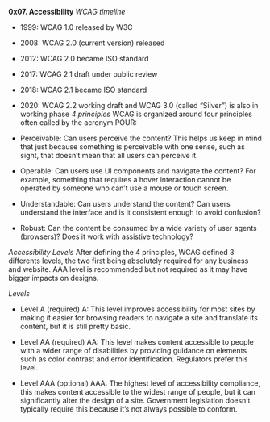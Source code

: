 **0x07. Accessibility**
*WCAG timeline*
- 1999: WCAG 1.0 released by W3C
- 2008: WCAG 2.0 (current version) released
- 2012: WCAG 2.0 became ISO standard
- 2017: WCAG 2.1 draft under public review
- 2018: WCAG 2.1 became ISO standard
- 2020: WCAG 2.2 working draft and WCAG 3.0 (called “Silver”) is also in working phase
*4 principles*
WCAG is organized around four principles often called by the acronym POUR:

- Perceivable: Can users perceive the content? This helps us keep in mind that just because something is perceivable with one sense, such as sight, that doesn’t mean that all users can perceive it.

- Operable: Can users use UI components and navigate the content? For example, something that requires a hover interaction cannot be operated by someone who can’t use a mouse or touch screen.

- Understandable: Can users understand the content? Can users understand the interface and is it consistent enough to avoid confusion?

- Robust: Can the content be consumed by a wide variety of user agents (browsers)? Does it work with assistive technology?

*Accessibility Levels*
After defining the 4 principles, WCAG defined 3 differents levels, the two first being absolutely required for any business and website. AAA level is recommended but not required as it may have bigger impacts on designs.

*Levels*
- Level A (required)
A: This level improves accessibility for most sites by making it easier for browsing readers to navigate a site and translate its content, but it is still pretty basic.

- Level AA (required)
AA: This level makes content accessible to people with a wider range of disabilities by providing guidance on elements such as color contrast and error identification. Regulators prefer this level.

- Level AAA (optional)
AAA: The highest level of accessibility compliance, this makes content accessible to the widest range of people, but it can significantly alter the design of a site. Government legislation doesn’t typically require this because it’s not always possible to conform.